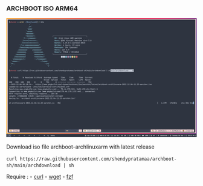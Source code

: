 ### ARCHBOOT ISO ARM64

![archboot](./archdownload.png)

Download iso file archboot-archlinuxarm with latest release

`curl https://raw.githubusercontent.com/shendypratamaa/archboot-sh/main/archdownload | sh`

Require : - [curl](https://github.com/curl/curl) - [wget](https://www.gnu.org/software/wget/) - [fzf](https://github.com/junegunn/fzf)
